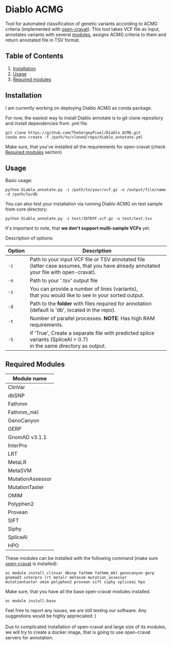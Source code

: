 # Diablo ACMG
Tool for automated classification of genetic variants according to ACMG criteria (implemented with 
[open-cravat](https://github.com/KarchinLab/open-cravat)). This tool takes VCF file as input, annotates variants with 
several [modules](#required-modules), assigns ACMG criteria to them and return annotated file in TSV format. 

## Table of Contents

1. [Installation](#installation)
2. [Usage](#Usage)
3. [Required modules](#required-modules)

## Installation

I am currently working on deploying Diablo ACMG as conda package.

For now, the easiest way to install Diablo annotate is to git clone repository and install dependencies from .yml file.

```
git clone https://github.com/TheSergeyPixel/Diablo_ACMG.git
conda env create -f /path/to/cloned/repo/diablo_annotate.yml
```
Make sure, that you've installed all the requirements for open-cravat (check [Required modules](#required-modules) section)

## Usage 
Basic usage:

```
python Diablo_annotate.py -i /path/to/your/vcf.gz -o /output/file/name -d /path/to/db
```
You can also test your installation via running Diablo ACMG on test sample from core directory: <br/>
```
python Diablo_annotate.py -i test/IDTEPF.vcf.gz -o test/test.tsv
```
It's important to note, that **we don't support multi-sample VCFs** yet. 

Description of options:

| **Option** | **Description**                                                                                                                           |
|------------|-------------------------------------------------------------------------------------------------------------------------------------------|
| ```-i```   | Path to your input VCF file or TSV annotated file <br/>(latter case assumes, that you have already annotated your file with open-cravat). |
| ```-o```   | Path to your '.tsv' output file                                                                                                           |
| ```-s```   | You can provide a number of lines (variants),<br/>that you would like to see in your sorted output.                                       |
| ```-d```   | Path to the **folder** with files required for annotation<br/>(default is 'db', located in the repo).                                     |
| ```-t```   | Number of parallel processes. **NOTE**: Has high RAM requirements.                                                                        |
| ```-S```   | If 'True', Create a separate file with predicted splice variants (SpliceAI > 0.7)<br/> in the same directory as output.                   |



## Required Modules

| **Module name**  |
|------------------|
| ClinVar          |
| dbSNP            |
| Fathmm           |
| Fathmm_mkl       |
| GenoCanyon       |
| GERP             |
| GnomAD v3.1.1    |
| InterPro         |
| LRT              |
| MetaLR           |
| MetaSVM          |
| MutationAssessor |
| MutationTaster   |
| OMIM             |
| Polyphen2        |
| Provean          |
| SIFT             |
| Siphy            |
| SpliceAI         |
| HPO              |

These modules can be installed with the following command (make sure 
[open-cravat](https://github.com/KarchinLab/open-cravat) is installed):
```
oc module install clinvar dbsnp fathmm fathmm_mkl genocanyon gerp gnomad3 interpro lrt metalr metasvm mutation_assessor
mutationtaster omim polyphen2 provean sift siphy spliceai hpo
```
Make sure, that you have all the base open-cravat modules installed.
```
oc module install-base
```
Feel free to report any issues, we are still testing our software. Any suggestions would be highly appreciated :) <br/> 
<br/>
Due to complicated installation of open-cravat and large size of its modules, we will try to create a docker image, 
that is going to use open-cravat servers for annotation.
